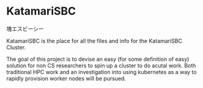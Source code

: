 # KatamariSBC
塊エスビーシー

KatamariSBC is the place for all the files and info for the KatamariSBC Cluster.

The goal of this project is to devise an easy (for some definition of easy) solution for non CS researchers to spin up a cluster to do acutal work. Both traditional HPC work and an investigation into using kubernetes as a way to rapidly provision worker nodes will be pursued.
